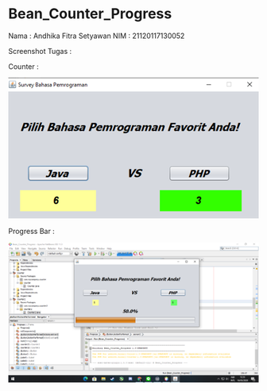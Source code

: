 # Bean_Counter_Progress

Nama    : Andhika Fitra Setyawan
NIM     : 21120117130052


Screenshot Tugas :

Counter :


![Counter](https://github.com/andhikafitra88/Bean_Counter_Progress/blob/master/ss/counter.png)


Progress Bar :


![Progress](https://github.com/andhikafitra88/Bean_Counter_Progress/blob/master/ss/progress.png)